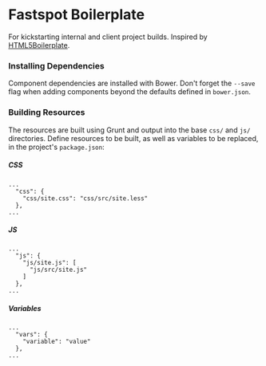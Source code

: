 # Fastspot Boilerplate

For kickstarting internal and client project builds. Inspired by [HTML5Boilerplate](http://html5boilerplate.com/).

### Installing Dependencies

Component dependencies are installed with Bower. Don't forget the `--save` flag when adding components beyond the defaults defined in `bower.json`.

### Building Resources

The resources are built using Grunt and output into the base `css/` and `js/` directories. Define resources to be built, as well as variables to be replaced, in the project's `package.json`:

##### CSS

```
...
  "css": {
    "css/site.css": "css/src/site.less"
  },
...
```

##### JS

```
...
  "js": {
    "js/site.js": [
      "js/src/site.js"
    ]
  },
...
```

##### Variables

```
...
  "vars": {
	"variable": "value"
  },
...
```
